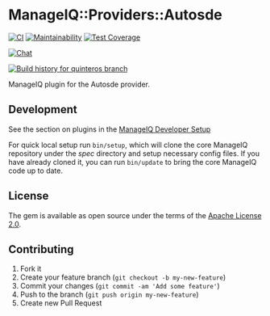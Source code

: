 # ManageIQ::Providers::Autosde

[![CI](https://github.com/ManageIQ/manageiq-providers-autosde/actions/workflows/ci.yaml/badge.svg?branch=quinteros)](https://github.com/ManageIQ/manageiq-providers-autosde/actions/workflows/ci.yaml)
[![Maintainability](https://api.codeclimate.com/v1/badges/ed875a9a7610a4bbe31a/maintainability)](https://codeclimate.com/github/ManageIQ/manageiq-providers-autosde/maintainability)
[![Test Coverage](https://api.codeclimate.com/v1/badges/ed875a9a7610a4bbe31a/test_coverage)](https://codeclimate.com/github/ManageIQ/manageiq-providers-autosde/test_coverage)

[![Chat](https://badges.gitter.im/Join%20Chat.svg)](https://gitter.im/ManageIQ/manageiq-providers-autosde?utm_source=badge&utm_medium=badge&utm_campaign=pr-badge&utm_content=badge)

[![Build history for quinteros branch](https://buildstats.info/github/chart/ManageIQ/manageiq-providers-autosde?branch=quinteros&buildCount=50&includeBuildsFromPullRequest=false&showstats=false)](https://github.com/ManageIQ/manageiq-providers-autosde/actions?query=branch%3Amaster)

ManageIQ plugin for the Autosde provider.

## Development

See the section on plugins in the [ManageIQ Developer Setup](http://manageiq.org/docs/guides/developer_setup/plugins)

For quick local setup run `bin/setup`, which will clone the core ManageIQ repository under the *spec* directory and setup necessary config files. If you have already cloned it, you can run `bin/update` to bring the core ManageIQ code up to date.

## License

The gem is available as open source under the terms of the [Apache License 2.0](http://www.apache.org/licenses/LICENSE-2.0).

## Contributing

1. Fork it
2. Create your feature branch (`git checkout -b my-new-feature`)
3. Commit your changes (`git commit -am 'Add some feature'`)
4. Push to the branch (`git push origin my-new-feature`)
5. Create new Pull Request
